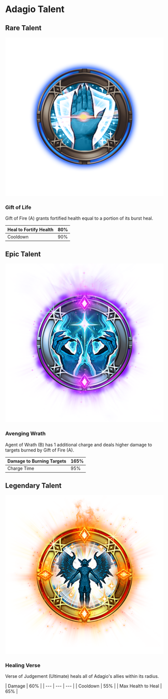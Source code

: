 # Adagio Talent

## Rare Talent

![](../../.gitbook/assets/adagio_rare.png)

### Gift of Life

Gift of Fire \(A\) grants fortified health equal to a portion of its burst heal.

| Heal to Fortify Health | 80% |
| --- | --- |
| Cooldown | 90% |

## Epic Talent

![](../../.gitbook/assets/adagio_epic.png)

### Avenging Wrath

Agent of Wrath \(B\) has 1 additional charge and deals higher damage to targets burned by Gift of Fire \(A\).

| Damage to Burning Targets | 165% |
| --- | --- |
| Charge Time | 95% |

## Legendary Talent

![](../../.gitbook/assets/adagio_legendary.png)

### Healing Verse

Verse of Judgement \(Ultimate\) heals all of Adagio's allies within its radius.

| Damage | 60% |
| --- | --- | --- |
| Cooldown | 55% |
| Max Health to Heal | 65% |


